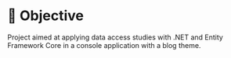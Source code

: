 # :pushpin: Objective

Project aimed at applying data access studies with .NET and Entity Framework Core in a console application with a blog theme. </h1>